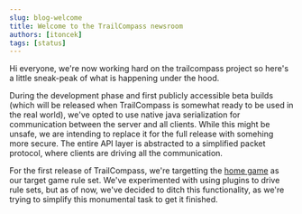 ```yaml
---
slug: blog-welcome
title: Welcome to the TrailCompass newsroom
authors: [itoncek]
tags: [status]
---
```

Hi everyone,
we're now working hard on the trailcompass project so here's a little sneak-peak of what is happening under the hood.
<!-- truncate -->
During the development phase and first publicly accessible beta builds (which will be released when TrailCompass is somewhat ready to be used in the real world), we've opted to use native java serialization for communication between the server and all clients. While this might be unsafe, we are intending to replace it for the full release with somehing more secure. The entire API layer is abstracted to a simplified packet protocol, where clients are driving all the communication.

For the first release of TrailCompass, we're targetting the [home game](https://store.nebula.tv/collections/nebula/products/hideandseek) as our target game rule set. We've experimented with using plugins to drive rule sets, but as of now, we've decided to ditch this functionality, as we're trying to simplify this monumental task to get it finished.